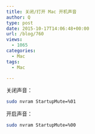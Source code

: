 ```yaml
---
title: 关闭/打开 Mac 开机声音
author: Q
type: post
date: 2015-10-17T14:06:48+00:00
url: /blog/760
views:
  - 1065
categories:
  - Mac
tags:
  - Mac

---
```

关闭声音：
```bash
sudo nvram StartupMute=%01
```

开启声音：
```bash
sudo nvram StartupMute=%00
```